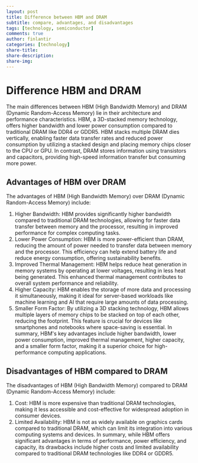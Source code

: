 ```yaml
---
layout: post
title: Difference between HBM and DRAM
subtitle: compare, advantages, and disadvantages
tags: [technology, semiconductor]
comments: true
author: finlantir
categories: [technology]
share-title:
share-description:
share-img:
---
```



# Difference HBM and DRAM
The main differences between HBM (High Bandwidth Memory) and DRAM (Dynamic Random-Access Memory) lie in their architecture and performance characteristics. HBM, a 3D-stacked memory technology, offers higher bandwidth and lower power consumption compared to traditional DRAM like DDR4 or GDDR5. HBM stacks multiple DRAM dies vertically, enabling faster data transfer rates and reduced power consumption by utilizing a stacked design and placing memory chips closer to the CPU or GPU. In contrast, DRAM stores information using transistors and capacitors, providing high-speed information transfer but consuming more power.


## Advantages of HBM over DRAM
The advantages of HBM (High Bandwidth Memory) over DRAM (Dynamic Random-Access Memory) include:
1. Higher Bandwidth: HBM provides significantly higher bandwidth compared to traditional DRAM technologies, allowing for faster data transfer between memory and the processor, resulting in improved performance for complex computing tasks.
2. Lower Power Consumption: HBM is more power-efficient than DRAM, reducing the amount of power needed to transfer data between memory and the processor. This efficiency can help extend battery life and reduce energy consumption, offering sustainability benefits.
3. Improved Thermal Management: HBM helps reduce heat generation in memory systems by operating at lower voltages, resulting in less heat being generated. This enhanced thermal management contributes to overall system performance and reliability.
4. Higher Capacity: HBM enables the storage of more data and processing it simultaneously, making it ideal for server-based workloads like machine learning and AI that require large amounts of data processing.
5. Smaller Form Factor: By utilizing a 3D stacking technology, HBM allows multiple layers of memory chips to be stacked on top of each other, reducing the footprint. This feature is crucial for devices like smartphones and notebooks where space-saving is essential.
In summary, HBM's key advantages include higher bandwidth, lower power consumption, improved thermal management, higher capacity, and a smaller form factor, making it a superior choice for high-performance computing applications.


## Disadvantages of HBM compared to DRAM
The disadvantages of HBM (High Bandwidth Memory) compared to DRAM (Dynamic Random-Access Memory) include:
1. Cost: HBM is more expensive than traditional DRAM technologies, making it less accessible and cost-effective for widespread adoption in consumer devices.
2. Limited Availability: HBM is not as widely available on graphics cards compared to traditional DRAM, which can limit its integration into various computing systems and devices.
In summary, while HBM offers significant advantages in terms of performance, power efficiency, and capacity, its drawbacks include higher costs and limited availability compared to traditional DRAM technologies like DDR4 or GDDR5.
